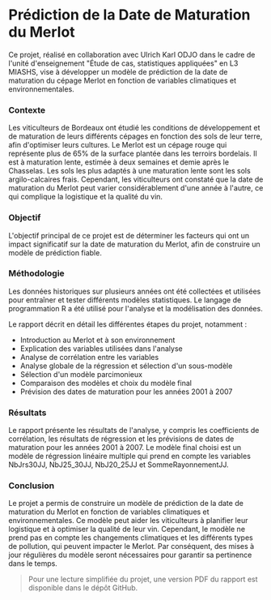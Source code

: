 # Prédiction de la Date de Maturation du Merlot

Ce projet, réalisé en collaboration avec Ulrich Karl ODJO dans le cadre de l'unité d'enseignement "Étude de cas, statistiques appliquées" en L3 MIASHS, vise à développer un modèle de prédiction de la date de maturation du cépage Merlot en fonction de variables climatiques et environnementales.

### Contexte

Les viticulteurs de Bordeaux ont étudié les conditions de développement et de maturation de leurs différents cépages en fonction des sols de leur terre, afin d'optimiser leurs cultures. Le Merlot est un cépage rouge qui représente plus de 65% de la surface plantée dans les terroirs bordelais. Il est à maturation lente, estimée à deux semaines et demie après le Chasselas. Les sols les plus adaptés à une maturation lente sont les sols argilo-calcaires frais. Cependant, les viticulteurs ont constaté que la date de maturation du Merlot peut varier considérablement d'une année à l'autre, ce qui complique la logistique et la qualité du vin.

### Objectif

L'objectif principal de ce projet est de déterminer les facteurs qui ont un impact significatif sur la date de maturation du Merlot, afin de construire un modèle de prédiction fiable.

### Méthodologie

Les données historiques sur plusieurs années ont été collectées et utilisées pour entraîner et tester différents modèles statistiques. Le langage de programmation R a été utilisé pour l'analyse et la modélisation des données.

Le rapport décrit en détail les différentes étapes du projet, notamment :

- Introduction au Merlot et à son environnement
- Explication des variables utilisées dans l'analyse
- Analyse de corrélation entre les variables
- Analyse globale de la régression et sélection d'un sous-modèle
- Sélection d'un modèle parcimonieux
- Comparaison des modèles et choix du modèle final
- Prévision des dates de maturation pour les années 2001 à 2007

### Résultats

Le rapport présente les résultats de l'analyse, y compris les coefficients de corrélation, les résultats de régression et les prévisions de dates de maturation pour les années 2001 à 2007. Le modèle final choisi est un modèle de régression linéaire multiple qui prend en compte les variables NbJrs30JJ, NbJ25_30JJ, NbJ20_25JJ et SommeRayonnementJJ.

### Conclusion

Le projet a permis de construire un modèle de prédiction de la date de maturation du Merlot en fonction de variables climatiques et environnementales. Ce modèle peut aider les viticulteurs à planifier leur logistique et à optimiser la qualité de leur vin. Cependant, le modèle ne prend pas en compte les changements climatiques et les différents types de pollution, qui peuvent impacter le Merlot. Par conséquent, des mises à jour régulières du modèle seront nécessaires pour garantir sa pertinence dans le temps.

> Pour une lecture simplifiée du projet, une version PDF du rapport est disponible dans le dépôt GitHub.
